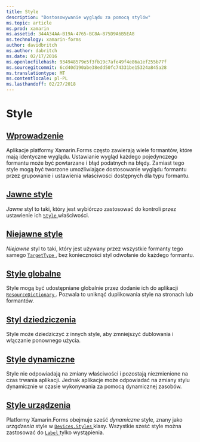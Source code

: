 ```yaml
---
title: Style
description: "Dostosowywanie wyglądu za pomocą stylów"
ms.topic: article
ms.prod: xamarin
ms.assetid: 344A34AA-B19A-4765-BC8A-875D9A6B5EA8
ms.technology: xamarin-forms
author: davidbritch
ms.author: dabritch
ms.date: 02/17/2016
ms.openlocfilehash: 934948579e5f3fb19c7afe49f4e86a1ef255b77f
ms.sourcegitcommit: 6cd40d190abe38edd50fc74331be15324a845a28
ms.translationtype: MT
ms.contentlocale: pl-PL
ms.lasthandoff: 02/27/2018
---
```

# <a name="styles"></a>Style

## <a name="introductionintroductionmd"></a>[Wprowadzenie](introduction.md)

Aplikacje platformy Xamarin.Forms często zawierają wiele formantów, które mają identyczne wyglądu. Ustawianie wygląd każdego pojedynczego formantu może być powtarzane i błąd podatnych na błędy. Zamiast tego style mogą być tworzone umożliwiające dostosowanie wyglądu formantu przez grupowanie i ustawienia właściwości dostępnych dla typu formantu.

## <a name="explicit-stylesexplicitmd"></a>[Jawne style](explicit.md)

*Jawne* styl to taki, który jest wybiórczo zastosować do kontroli przez ustawienie ich [ `Style` ](https://developer.xamarin.com/api/property/Xamarin.Forms.VisualElement.Style/) właściwości.

## <a name="implicit-stylesimplicitmd"></a>[Niejawne style](implicit.md)

*Niejawne* styl to taki, który jest używany przez wszystkie formanty tego samego [ `TargetType` ](https://developer.xamarin.com/api/property/Xamarin.Forms.Style.TargetType/), bez konieczności styl odwołanie do każdego formantu.

## <a name="global-stylesapplicationmd"></a>[Style globalne](application.md)

Style mogą być udostępniane globalnie przez dodanie ich do aplikacji [ `ResourceDictionary` ](https://developer.xamarin.com/api/type/Xamarin.Forms.ResourceDictionary/). Pozwala to uniknąć duplikowania style na stronach lub formantów.

## <a name="style-inheritanceinheritancemd"></a>[Styl dziedziczenia](inheritance.md)

Style może dziedziczyć z innych style, aby zmniejszyć dublowania i włączanie ponownego użycia.

## <a name="dynamic-stylesdynamicmd"></a>[Style dynamiczne](dynamic.md)

Style nie odpowiadają na zmiany właściwości i pozostają niezmienione na czas trwania aplikacji. Jednak aplikacje może odpowiadać na zmiany stylu dynamicznie w czasie wykonywania za pomocą dynamicznej zasobów.

## <a name="device-stylesdevicemd"></a>[Style urządzenia](device.md)

Platformy Xamarin.Forms obejmuje sześć *dynamiczne* style, znany jako *urządzenia* style w [ `Devices.Styles` ](https://developer.xamarin.com/api/type/Xamarin.Forms.Device+Styles/) klasy. Wszystkie sześć style można zastosować do [ `Label` ](https://developer.xamarin.com/api/type/Xamarin.Forms.Label/) tylko wystąpienia.
